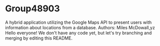 # Group48903
A hybrid application utilizing the Google Maps API to present users with information about locations from a database. 
Authors: Miles McDowall,yz
Hello everyone! We don't have any code yet, but let's try branching and merging by editing this README.
